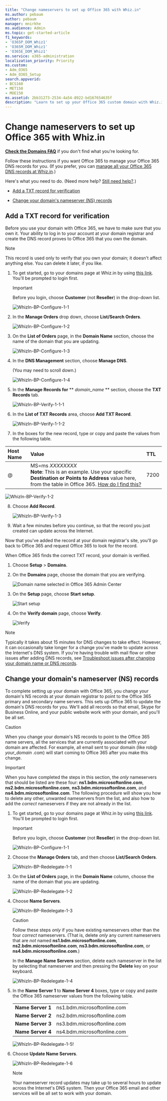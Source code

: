 ```yaml
---
title: "Change nameservers to set up Office 365 with Whiz.in"
ms.author: pebaum
author: pebaum
manager: mnirkhe
ms.audience: Admin
ms.topic: get-started-article
f1_keywords:
- 'O365P_DOM_Whiz1'
- 'O365M_DOM_Whiz1'
- 'O365E_DOM_Whiz1'
ms.service: o365-administration
localization_priority: Priority
ms.custom:
- Adm_O365
- Adm_O365_Setup
search.appverid:
- BCS160
- MET150
- MOE150
ms.assetid: 2bb31273-2534-4a54-8922-bd167654635f
description: "Learn to set up your Office 365 custom domain with Whiz.in if you want Office 365 to manage your DNS records.  "
---
```


# Change nameservers to set up Office 365 with Whiz.in

 **[Check the Domains FAQ](../setup/domains-faq.md)** if you don't find what you're looking for. 
  
Follow these instructions if you want Office 365 to manage your Office 365 DNS records for you. (If you prefer, you can [manage all your Office 365 DNS records at Whiz.in](create-dns-records-at-whiz-in.md).)
  
Here's what you need to do. (Need more help? [Still need help?](change-nameservers-at-whiz-in.md#BKMK_NeedHelp).)
  
- [Add a TXT record for verification](change-nameservers-at-whiz-in.md#BKMK_verify)
    
- [Change your domain's nameserver (NS) records](change-nameservers-at-whiz-in.md#BKMK_nameservers)
    
## Add a TXT record for verification
<a name="BKMK_verify"> </a>

Before you use your domain with Office 365, we have to make sure that you own it. Your ability to log in to your account at your domain registrar and create the DNS record proves to Office 365 that you own the domain.
  
> [!NOTE]
> This record is used only to verify that you own your domain; it doesn't affect anything else. You can delete it later, if you like. 
  
1. To get started, go to your domains page at Whiz.in by using [this link](http://domain.whiz.in/). You'll be prompted to login first.
    
    > [!IMPORTANT]
    > Before you login, choose **Customer** (not **Reseller**) in the drop-down list. 
  
    ![WhizIn-BP-Configure-1-1](../media/23f281b0-69ff-483b-908b-beb6b9d7ee65.png)
  
2. In the **Manage Orders** drop down, choose **List/Search Orders**.
    
    ![WhizIn-BP-Configure-1-2](../media/9c9202b1-2463-40a1-ad0f-5e7800e70d6b.png)
  
3. On the **List of Orders** page, in the **Domain Name** section, choose the name of the domain that you are updating. 
    
    ![WhizIn-BP-Configure-1-3](../media/3c241f4f-2ce1-4286-90a2-959a40761b7e.png)
  
4. In the **DNS Management** section, choose **Manage DNS**.
    
    (You may need to scroll down.)
    
    ![WhizIn-BP-Configure-1-4](../media/f94b8ccc-e677-4825-b432-fc26781e1596.png)
  
5. In the **Manage Records for** ** *domain_name* ** section, choose the **TXT Records** tab. 
    
    ![WhizIn-BP-Verify-1-1-1](../media/541c2f15-cebf-472b-80c6-a4312fb65f10.png)
  
6. In the **List of TXT Records** area, choose **Add TXT Record**.
    
    ![WhizIn-BP-Verify-1-1-2](../media/1cdd1e12-da95-421c-ab9a-29ad317cbeae.png)
  
7. In the boxes for the new record, type or copy and paste the values from the following table.
    
|**Host Name**|**Value**|**TTL**|
|:-----|:-----|:-----|
|@  <br/> |MS=ms *XXXXXXXX*  <br/> **Note**: This is an example. Use your specific **Destination or Points to Address** value here, from the table in Office 365.           [How do I find this?](../get-help-with-domains/information-for-dns-records.md)          |7200  <br/> |
   
   ![WhizIn-BP-Verify-1-2](../media/8310a995-a796-4ee4-bbe0-1cee5571ff6d.png)
    
  
8. Choose **Add Record**.
    
    ![WhizIn-BP-Verify-1-3](../media/e0bb42b9-733e-4a51-8aec-a2a7c89f855b.png)
  
9. Wait a few minutes before you continue, so that the record you just created can update across the Internet.
    
Now that you've added the record at your domain registrar's site, you'll go back to Office 365 and request Office 365 to look for the record.
  
When Office 365 finds the correct TXT record, your domain is verified.
  
1. Choose **Setup** \> **Domains**.
    
2. On the **Domains** page, choose the domain that you are verifying. 
    
    ![Domain name selected in Office 365 Admin Center](../media/c61204f1-a025-448b-a2a1-c4d7abee7a06.png)
  
3. On the **Setup** page, choose **Start setup**.
    
    ![Start setup](../media/5f6578af-ae32-49e8-b283-ec2d080420da.png)
  
4. On the **Verify domain** page, choose **Verify**.
    
    ![Verify](../media/c256ab1d-03f2-498e-bb63-19e4d49a6b97.png)
  
> [!NOTE]
>  Typically it takes about 15 minutes for DNS changes to take effect. However, it can occasionally take longer for a change you've made to update across the Internet's DNS system. If you're having trouble with mail flow or other issues after adding DNS records, see [Troubleshoot issues after changing your domain name or DNS records](../get-help-with-domains/find-and-fix-issues.md). 
  
## Change your domain's nameserver (NS) records
<a name="BKMK_nameservers"> </a>

To complete setting up your domain with Office 365, you change your domain's NS records at your domain registrar to point to the Office 365 primary and secondary name servers. This sets up Office 365 to update the domain's DNS records for you. We'll add all records so that email, Skype for Business Online, and your public website work with your domain, and you'll be all set.
  
> [!CAUTION]
> When you change your domain's NS records to point to the Office 365 name servers, all the services that are currently associated with your domain are affected. For example, all email sent to your domain (like rob@ *your_domain*  .com) will start coming to Office 365 after you make this change.

> [!IMPORTANT]
>  When you have completed the steps in this section, the  *only*  nameservers that should be listed are these four: **ns1.bdm.microsoftonline.com**, **ns2.bdm.microsoftonline.com**, **ns3.bdm.microsoftonline.com**, and **ns4.bdm.microsoftonline.com**. The following procedure will show you how to delete any other, unwanted nameservers from the list, and also how to add the  *correct*  nameservers if they are not already in the list. 
  
1. To get started, go to your domains page at Whiz.in by using [this link](http://domain.whiz.in/). You'll be prompted to login first.
    
    > [!IMPORTANT]
    > Before you login, choose **Customer** (not **Reseller**) in the drop-down list. 
  
    ![WhizIn-BP-Configure-1-1](../media/23f281b0-69ff-483b-908b-beb6b9d7ee65.png)
  
2. Choose the **Manage Orders** tab, and then choose **List/Search Orders**.
    
    ![WhizIn-BP-Redelegate-1-1](../media/d673fd3c-1b93-4c9b-a27e-f1fdbbb914a8.png)
  
3. On the **List of Orders** page, in the **Domain Name** column, choose the name of the domain that you are updating. 
    
    ![WhizIn-BP-Redelegate-1-2](../media/da372b8e-c0f5-4595-82e6-237a4588d9ca.png)
  
4. Choose **Name Servers**.
    
    ![WhizIn-BP-Redelegate-1-3](../media/f447dfa7-e765-4cea-a66c-8042980f15ab.png)
  
    > [!CAUTION]
    > Follow these steps  *only*  if you have existing nameservers other than the four  *correct*  nameservers. (That is, delete  *only*  any current nameservers that are  *not*  named **ns1.bdm.microsoftonline.com**, **ns2.bdm.microsoftonline.com**, **ns3.bdm.microsoftonline.com**, or **ns4.bdm.microsoftonline.com**.) 
  
    In the **Manage Name Servers** section, delete each nameserver in the list by selecting that nameserver and then pressing the **Delete** key on your keyboard. 
    
    ![WhizIn-BP-Redelegate-1-4](../media/310243be-8b29-464f-a9d0-23a49846c2de.png)
  
5. In the **Name Server 1** to **Name Server 4** boxes, type or copy and paste the Office 365 nameserver values from the following table. 
    
    |||
    |:-----|:-----|
    |**Name Server 1** <br/> |ns1.bdm.microsoftonline.com  <br/> |
    |**Name Server 2** <br/> |ns2.bdm.microsoftonline.com  <br/> |
    |**Name Server 3** <br/> |ns3.bdm.microsoftonline.com  <br/> |
    |**Name Server 4** <br/> |ns4.bdm.microsoftonline.com  <br/> |
   
    
    ![WhizIn-BP-Redelegate-1-5](../media/96c2d2d4-c254-416e-b41c-06dbabafe56f.png)!
  
6. Choose **Update Name Servers**.
    
   ![WhizIn-BP-Redelegate-1-6](../media/a059851e-6783-4a15-9c38-83c28975c24f.png)
  
    > [!NOTE]
    > Your nameserver record updates may take up to several hours to update across the Internet's DNS system. Then your Office 365 email and other services will be all set to work with your domain.
  